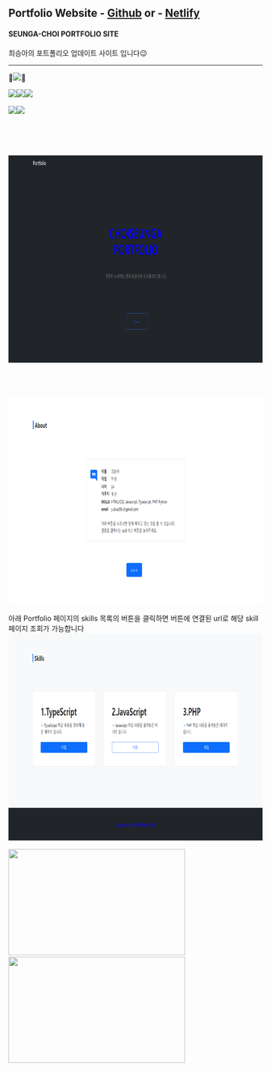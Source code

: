 ##  Portfolio Website - <a href="https://seungachoi0925.github.io/HTML-CSS/">Github</a> or - <a href="https://sample-seungachoi0925.netlify.app/">Netlify</a>

#### SEUNGA-CHOI PORTFOLIO SITE
최승아의 포트폴리오 업데이트 사이트 입니다😉

<hr>

🌟<img src="https://img.shields.io/badge/SKILLS-0288D1?style=flat-square&logo=BookStackColor=red"/>🌟
  
<img src="https://img.shields.io/badge/HTML5-E34F2?style=flat&logo=HTML5&logoColor=blue"/><img src="https://img.shields.io/badge/CSS3-1572B6?style=flat&logo=CSS3&logoColor=yello"/><img src="https://img.shields.io/badge/JavaScript-F7DF1E?style=flat&logo=JavaScript&logoColor=white"/>
  
<img src="https://img.shields.io/badge/PHP-777BB4?style=flat&logo=PHP&logoColor=PINK"/><img src="https://img.shields.io/badge/TypeScript-3178C6?style=flat&logo=TypeScript&logoColor=green"/>


<BR><BR><BR>

<img src="images\p화면.png" width="760" height="410">

  



  <BR><BR><BR>
 <img src="images\p2.png" width="760" height="410"><br>
    
 아래 Portfolio 페이지의 skills 목록의 버튼을 클릭하면 버튼에 연결된 url로 해당 skill 페이지 조회가 가능합니다<br>
<img src="images\p3.png" width="760" height="410"><br>


<img src="https://user-images.githubusercontent.com/112832677/204165081-c701e840-b584-4ff1-8684-66087ab7af58.png" width="350" height="210"> <img src="https://user-images.githubusercontent.com/112832677/204165087-1cead5aa-9a10-4d63-8203-9bf03b96d8d7.png" width="350" height="210"> <br><br>

